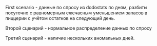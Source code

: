 First scenario - данные по спросу из dodostats по дням, разбиты посуточно с равномерным ежечасным уменьшением запасов в пиццерии с учётом остатков на следующий день.

Второй сценарий - нормальное распределение данных по спросу

Третий сценарий - наличие нескольких аномальных дней.
